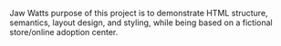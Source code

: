 Jaw Watts
purpose of this project is to demonstrate HTML structure, semantics, layout design, and styling, while being based on a fictional store/online adoption center.